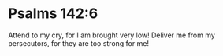 # Psalms 142:6

Attend to my cry, for I am brought very low! Deliver me from my persecutors, for they are too strong for me!
